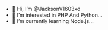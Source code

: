 - 👋 Hi, I’m @JacksonV1603xd
- 👀 I’m interested in PHP And Python...
- 🌱 I’m currently learning Node.js...
<!---
JacksonV1603xd/JacksonV1603xd is a ✨ special ✨ repository because its `README.md` (this file) appears on your GitHub profile.
You can click the Preview link to take a look at your changes.
--->

